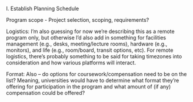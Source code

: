 I. Establish Planning Schedule

Program scope - 
Project selection, scoping, requirements? 


Logistics: I’m also guessing for now we’re describing this as a remote program only, but otherwise I’d also add in something for facilities management (e.g., desks, meeting/lecture rooms), hardware (e.g., monitors), and life (e.g., room/board, transit options, etc). For remote logistics, there’s probably something to be said for taking timezones into consideration and how various platforms will interact.

Format: Also – do options for coursework/compensation need to be on the list? Meaning, universities would have to determine what format they’re offering for participation in the program and what amount of (if any) compensation could be offered?


